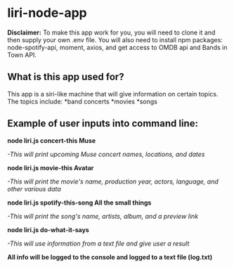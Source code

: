 # liri-node-app

**Disclaimer:**
To make this app work for you, you will need to clone it and then supply your own .env file. You will also need to install npm packages: node-spotify-api, moment, axios, and get access to OMDB api and Bands in Town API.

## What is this app used for?

This app is a siri-like machine that will give information on certain topics. The topics include:
*band concerts
*movies
*songs

## Example of user inputs into command line:

**node liri.js concert-this Muse**

*-This will print upcoming Muse concert names, locations, and dates*


**node liri.js movie-this Avatar**

*-This will print the movie's name, production year, actors, language, and other various data*


**node liri.js spotify-this-song All the small things**

*-This will print the song's name, artists, album, and a preview link*


**node liri.js do-what-it-says**

*-This will use information from a text file and give user a result*



**All info will be logged to the console and logged to a text file (log.txt)**



